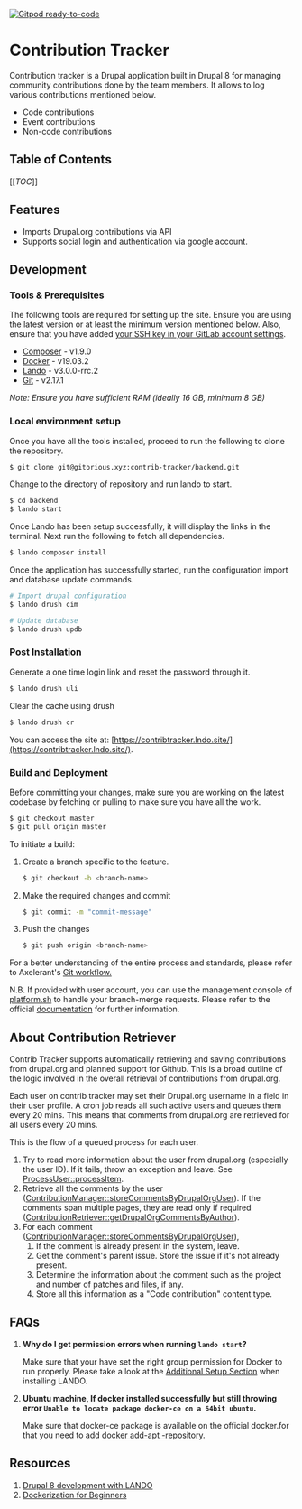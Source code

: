 [![Gitpod ready-to-code](https://img.shields.io/badge/Gitpod-ready--to--code-blue?logo=gitpod)](https://gitpod.io/#https://gitorious.xyz/contrib-tracker/backend)

# Contribution Tracker

Contribution tracker is a Drupal application built in Drupal 8 for managing community contributions done by the team members. It allows to log various contributions mentioned below.
  - Code contributions
  - Event contributions
  - Non-code contributions

## Table of Contents

[[_TOC_]]

## Features

  - Imports Drupal.org contributions via API
  - Supports social login and authentication via google account.

## Development

### Tools & Prerequisites

The following tools are required for setting up the site. Ensure you are using the latest version or at least the minimum version mentioned below. Also, ensure that you have added [your SSH key in your GitLab account settings](https://docs.gitlab.com/ee/ssh/#adding-an-ssh-key-to-your-gitlab-account).

   * [Composer](https://getcomposer.org/download/) - v1.9.0
   * [Docker](https://docs.docker.com/install/) - v19.03.2
   * [Lando](https://docs.lando.dev/basics/installation.html) - v3.0.0-rrc.2
   * [Git](https://git-scm.com/book/en/v2/Getting-Started-Installing-Git) - v2.17.1

*Note: Ensure you have sufficient RAM (ideally 16 GB, minimum 8 GB)*

### Local environment setup

Once you have all the tools installed, proceed to run the following to clone the repository.

```bash
$ git clone git@gitorious.xyz:contrib-tracker/backend.git
```
Change to the directory of repository and run lando to start.

```bash
$ cd backend
$ lando start
```
Once Lando has been setup successfully, it will display the links in the terminal. Next run the following to fetch all dependencies.

```bash
$ lando composer install
```
Once the application has successfully started, run the configuration import and database update commands.

```bash
# Import drupal configuration
$ lando drush cim
```

```bash
# Update database
$ lando drush updb
```

### Post Installation

Generate a one time login link and reset the password through it.

```bash
$ lando drush uli
```

Clear the cache using drush

```bash
$ lando drush cr
```

You can access the site at: [https://contribtracker.lndo.site/](https://contribtracker.lndo.site/).

### Build and Deployment
Before committing your changes, make sure you are working on the latest codebase by fetching or pulling to make sure you have all the work.

```bash
$ git checkout master
$ git pull origin master
```

To initiate a build:

 1. Create a branch specific to the feature.

    ```bash
    $ git checkout -b <branch-name>
    ```

 2. Make the required changes and commit

    ```bash
    $ git commit -m "commit-message"
    ```

 3. Push the changes

    ```bash
    $ git push origin <branch-name>
    ```

For a better understanding of the entire process and standards,  please refer to Axelerant's [Git workflow.](https://axelerant.atlassian.net/wiki/spaces/AH/pages/58982404/Git+Workflow)

N.B. If provided with user account, you can use the management console of [platform.sh](https://platform.sh/) to handle your branch-merge requests. Please refer to the official [documentation](https://docs.platform.sh/frameworks/drupal8/developing-with-drupal.html#merge-code-changes-to-master) for further information.

## About Contribution Retriever

Contrib Tracker supports automatically retrieving and saving contributions from drupal.org and planned support for Github. This is a broad outline of the logic involved in the overall retrieval of contributions from drupal.org.

Each user on contrib tracker may set their Drupal.org username in a field in their user profile. A cron job reads all such active users and queues them every 20 mins. This means that comments from drupal.org are retrieved for all users every 20 mins.

This is the flow of a queued process for each user.

1. Try to read more information about the user from drupal.org (especially the user ID). If it fails, throw an exception and leave. See [ProcessUser::processItem](web/modules/custom/contrib_tracker/src/Plugin/QueueWorker/ProcessUser.php).
2. Retrieve all the comments by the user ([ContributionManager::storeCommentsByDrupalOrgUser](web/modules/custom/contrib_tracker/src/ContributionManager.php)). If the comments span multiple pages, they are read only if required ([ContributionRetriever::getDrupalOrgCommentsByAuthor](web/modules/custom/contrib_tracker/src/DrupalOrg/ContributionRetriever.php)).
3. For each comment ([ContributionManager::storeCommentsByDrupalOrgUser](web/modules/custom/contrib_tracker/src/ContributionManager.php)),
   1. If the comment is already present in the system, leave.
   2. Get the comment's parent issue. Store the issue if it's not already present.
   3. Determine the information about the comment such as the project and number of patches and files, if any.
   4. Store all this information as a "Code contribution" content type.

## FAQs

1. **Why do I get permission errors when running `lando start`?**

   Make sure that your have set the right group permission for Docker to run properly. Please take a look at the [Additional Setup Section](https://docs.lando.dev/basics/installation.html#additional-setup) when installing LANDO.

2. **Ubuntu machine, If docker installed successfully but still throwing error `Unable to locate package docker-ce on a 64bit ubuntu`.**

   Make sure that docker-ce package is available on the official docker.for that you need to add [docker add-apt
   -repository](https://unix.stackexchange.com/questions/363048/unable-to-locate-package-docker-ce-on-a-64bit-ubuntu).

## Resources

1. [Drupal 8 development with LANDO](https://docs.lando.dev/config/drupal8.html#getting-started)
2. [Dockerization for Beginners](https://docker-curriculum.com/)

